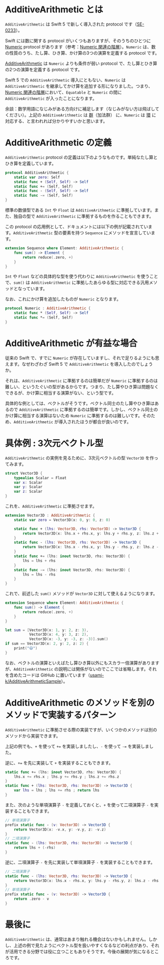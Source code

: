 <!--
title:   Swift 5 の AdditiveArithmetic protocol とは何か
tags:    Swift
id:      88bba2bfcaed086fd15e
private: false
-->
# AdditiveArithmetic とは

`AdditiveArithmetic` は Swift 5 で新しく導入された protocol です（[SE-0233](https://github.com/apple/swift-evolution/blob/master/proposals/0233-additive-arithmetic-protocol.md)）。

Swift には数に関する protocol がいくつもありますが、そのうちのひとつに [Numeric](https://swiftdoc.org/v4.2/protocol/numeric/) protocol があります（参考：[Numeric 関連の階層](https://swiftdoc.org/v4.2/protocol/numeric/hierarchy/)）。`Numeric` は、数の性質のうち、たし算、ひき算、かけ算の3つの演算を定義する protocol です。

[AdditiveArithmetic](https://developer.apple.com/documentation/swift/additivearithmetic) は `Numeric` よりも条件が弱い protocol で、たし算とひき算の2つの演算を定義する protocol です。

Swift 5 での `AdditiveArithmetic` 導入にともない、`Numeric` は `AdditiveArithmetic` を継承してかけ算を追加する形になりました。つまり、[Numeric 関連の階層](https://swiftdoc.org/v4.2/protocol/numeric/hierarchy/)において、`Equatable` と `Numeric` の間に `AdditiveArithmetic` が入ったことになります。

余談：数学用語になじみがある方向けに補足します（なじみがない方は飛ばしてください）。上記の `AdditiveArithmetic` は [群](https://ja.wikipedia.org/wiki/%E7%BE%A4_(%E6%95%B0%E5%AD%A6))（加法群） に、`Numeric` は [環](https://ja.wikipedia.org/wiki/%E7%92%B0_(%E6%95%B0%E5%AD%A6)) に対応する、と言われれば分かりやすいかと思います。

# AdditiveArithmetic の定義

`AdditiveArithmetic` protocol の定義は以下のようなものです。単純なたし算とひき算を定義しています。

```swift
protocol AdditiveArithmetic {
    static var zero: Self
    static func + (Self, Self) -> Self
    static func += (Self, Self)
    static func - (Self, Self) -> Self
    static func -= (Self, Self)
}
```

標準の数値型である `Int` や `Float` は `AdditiveArithmetic` に準拠しています。また、独自の型で `AdditiveArithmetic` に準拠するものを作ることもできます。

この protocol の応用例として、ドキュメントには以下の例が記載されています。`AdditiveArithmetic` 型の要素を持つ `Sequence` にメソッドを宣言しています。

```swift
extension Sequence where Element: AdditiveArithmetic {
    func sum() -> Element {
        return reduce(.zero, +)
    }
}
```

`Int` や `Float` などの具体的な型を使う代わりに `AdditiveArithmetic` を使うことで、`sum()` は `AdditiveArithmetic` に準拠したあらゆる型に対応できる汎用メソッドとなっています。

なお、これにかけ算を追加したものが `Numeric` となります。

```swift
protocol Numeric : AdditiveArithmetic {
    static func * (Self, Self) -> Self
    static func *= (Self, Self)
}
```

# AdditiveArithmetic が有益な場合

従来の Swift で、すでに `Numeric` が存在していますし、それで足りるようにも思えます。なぜわざわざ Swift 5 で `AdditiveArithmetic` を導入したのでしょうか。

それは、`AdditiveArithmetic` に準拠するのは簡単だが `Numeric` に準拠するのは難しい、というたぐいの型があるからです。つまり、たし算やひき算は問題なくできるが、かけ算に相当する演算がない、という型です。

具体的な例としては、ベクトルがそうです。ベクトル同士のたし算やひき算はあるので `AdditiveArithmetic` に準拠するのは簡単です。しかし、ベクトル同士のかけ算に相当する演算はないため `Numeric` に準拠するのは難しいです。そのため、`AdditiveArithmetic` が導入されたほうが都合が良いのです。

# 具体例 : 3次元ベクトル型

`AdditiveArithmetic` の実例を見るために、3次元ベクトルの型 `Vector3D` を作ってみます。

```swift
struct Vector3D {
    typealias Scalar = Float
    var x: Scalar
    var y: Scalar
    var z: Scalar
}
```

これを、`AdditiveArithmetic` に準拠させます。

```swift
extension Vector3D : AdditiveArithmetic {
    static var zero = Vector3D(x: 0, y: 0, z: 0)

    static func + (lhs: Vector3D, rhs: Vector3D) -> Vector3D {
        return Vector3D(x: lhs.x + rhs.x, y: lhs.y + rhs.y, z: lhs.z + rhs.z)
    }
    static func - (lhs: Vector3D, rhs: Vector3D) -> Vector3D {
        return Vector3D(x: lhs.x - rhs.x, y: lhs.y - rhs.y, z: lhs.z - rhs.z)
    }
    static func += (lhs: inout Vector3D, rhs: Vector3D) {
        lhs = lhs + rhs
    }
    static func -= (lhs: inout Vector3D, rhs: Vector3D) {
        lhs = lhs - rhs
    }
}
```

これで、前述した `sum()` メソッドが `Vector3D` に対して使えるようになります。

```swift
extension Sequence where Element: AdditiveArithmetic {
    func sum() -> Element {
        return reduce(.zero, +)
    }
}

let sum = [Vector3D(x: 1, y: 2, z: 3),
           Vector3D(x: 4, y: 3, z: 2),
           Vector3D(x: -3, y: -3, z: -3)].sum()
if sum == Vector3D(x: 2, y: 2, z: 2) {
    print("😄")
}
```

なお、ベクトルの演算といえばたし算ひき算以外にもスカラー倍演算がありますが、`AdditiveArithmetic` の説明には関係がないのでここでは省略します。それを含めたコードは GitHub に置いています（[usami-k/AdditiveArithmeticSample](https://github.com/usami-k/AdditiveArithmeticSample)）。

# AdditiveArithmetic のメソッドを別のメソッドで実装するパターン

`AdditiveArithmetic` に準拠させる際の実装ですが、いくつかのメソッドは別のメソッドから実装できます。

上記の例でも、`+` を使って `+=` を実装しましたし、`-` を使って `-=` を実装しました。

逆に、`+=` を先に実装して `+` を実装することもできます。

```swift
static func += (lhs: inout Vector3D, rhs: Vector3D) {
    lhs.x += rhs.x ; lhs.y += rhs.y ; lhs.z += rhs.z
}
static func + (lhs: Vector3D, rhs: Vector3D) -> Vector3D {
    var lhs = lhs ; lhs += rhs ; return lhs
}
```

また、次のような単項演算子 `-` を定義しておくと、`+` を使って二項演算子 `-` を実装することもできます。

```swift
// 単項演算子
prefix static func - (v: Vector3D) -> Vector3D {
    return Vector3D(x: -v.x, y: -v.y, z: -v.z)
}
// 二項演算子
static func - (lhs: Vector3D, rhs: Vector3D) -> Vector3D {
    return lhs + (-rhs)
}
```

逆に、二項演算子 `-` を先に実装して単項演算子 `-` を実装することもできます。

```swift
// 二項演算子
static func - (lhs: Vector3D, rhs: Vector3D) -> Vector3D {
    return Vector3D(x: lhs.x - rhs.x, y: lhs.y - rhs.y, z: lhs.z - rhs.z)
}
// 単項演算子
prefix static func - (v: Vector3D) -> Vector3D {
    return .zero - v
}
```

# 最後に

`AdditiveArithmetic` は、通常はあまり触れる機会はないかもしれません。しかし、上述の例で見たようにベクトル型を扱いやすくなるなどの利点があり、それが活用できる分野では役に立つこともありそうです。今後の展開が気になるところです。